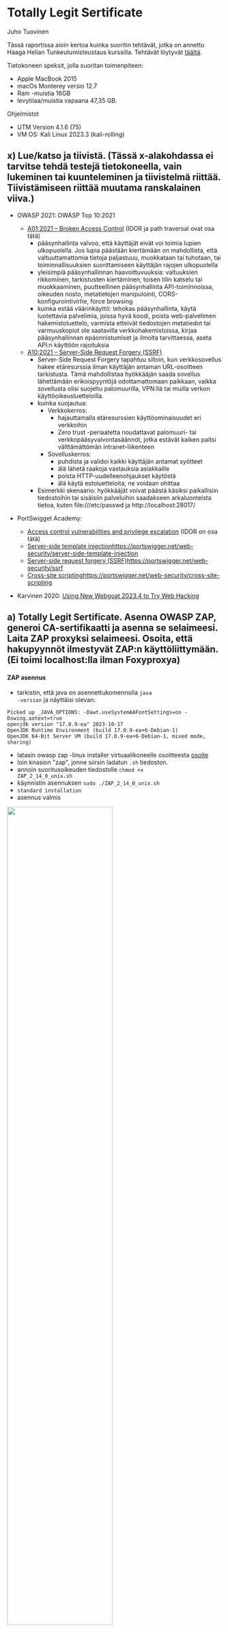# Totally Legit Sertificate
Juho Tuovinen

Tässä raportissa aioin kertoa kuinka suoritin tehtävät, jotka on annettu Haaga Helian Tunkeutumisteustaus kurssilla. Tehtävät löytyvät [täältä](https://terokarvinen.com/2023/eettinen-hakkerointi-2023/#h4-totally-legit-sertificate).

Tietokoneen speksit, jolla suoritan toimenpiteen:
- Apple MacBook 2015
- macOs Monterey versio 12.7
- Ram -muistia 16GB
- levytilaa/muistia vapaana 47,35 GB.

Ohjelmistot
- UTM Version 4.1.6 (75)
- VM OS: Kali Linux 2023.3 (kali-rolling)

## x) Lue/katso ja tiivistä. (Tässä x-alakohdassa ei tarvitse tehdä testejä tietokoneella, vain lukeminen tai kuunteleminen ja tiivistelmä riittää. Tiivistämiseen riittää muutama ranskalainen viiva.)

- OWASP 2021: OWASP Top 10:2021
  - [A01:2021 – Broken Access Control](https://owasp.org/Top10/A01_2021-Broken_Access_Control/) (IDOR ja path traversal ovat osa tätä)
    - pääsynhallinta valvoo, että käyttäjät eivät voi toimia lupien ulkopuolella. Jos lupia päästään kiertämään on mahdollista, että valtuuttamattomia tietoja paljastuuu, muokkataan tai tuhotaan, tai toiminnallisuuksien suorittamiseen käyttäjän rajojen ulkopuolella
    - yleisimpiä pääsynhallinnan haavoittuvuuksia: valtuuksien rikkominen, tarkistusten kiertäminen, toisen tilin katselu tai muokkaaminen, puutteellinen pääsynhallinta API-toiminnoissa, oikeuden nosto, metatietojen manipulointi, CORS-konfigurointivirhe, force browsing
    - kuinka estää väärinkäyttö: tehokas pääsynhallinta, käytä luotettavia palvelimia, joissa hyvä koodi, poista web-palvelimen hakemistoluettelo, varmista etteivät tiedostojen metatiedot tai varmuuskopiot ole saatavilla verkkohakemistoissa, kirjaa pääsynhallinnan epäonnistumiset ja ilmoita tarvittaessa, aseta API:n käyttöön rajoituksia
  - [A10:2021 – Server-Side Request Forgery (SSRF)](https://owasp.org/Top10/A10_2021-Server-Side_Request_Forgery_%28SSRF%29/)
    - Server-Side Request Forgery tapahtuu silloin, kun verkkosovellus hakee etäresurssia ilman käyttäjän antaman URL-osoitteen tarkistusta. Tämä mahdollistaa hyökkääjän saada sovellus lähettämään erikoispyyntöjä odottamattomaan paikkaan, vaikka sovellusta olisi suojeltu palomuurilla, VPN:llä tai muilla verkon käyttöoikeusluetteloilla.
    - kuinka suojautua:
      - Verkkokerros:
        - hajauttamalla etäresurssien käyttöominaisuudet eri verkkoihin
        - Zero trust -periaatetta noudattavat palomuuri- tai verkkopääsyvalvontasäännöt, jotka estävät kaiken paitsi välttämättömän intranet-liikenteen
      - Sovelluskerros:
        - puhdista ja validoi kaikki käyttäjän antamat syötteet
        - älä lähetä raakoja vastauksia asiakkaille
        - poista HTTP-uudelleenohjaukset käytöstä
        - älä käytä estoluetteloita, ne voidaan ohittaa
    - Esimerkki skenaario: hyökkääjät voivat päästä käsiksi paikallisiin tiedostoihin tai sisäisiin palveluihin saadakseen arkaluonteista tietoa, kuten file:///etc/passwd ja http://localhost:28017/

- PortSwigget Academy:
  - [Access control vulnerabilities and privilege escalation](https://portswigger.net/web-security/access-control) (IDOR on osa tätä)
  - [Server-side template injection](https://portswigger.net/web-security/server-side-template-injection)https://portswigger.net/web-security/server-side-template-injection
  - [Server-side request forgery (SSRF)](https://portswigger.net/web-security/ssrf)https://portswigger.net/web-security/ssrf
  - [Cross-site scripting](https://portswigger.net/web-security/cross-site-scripting)https://portswigger.net/web-security/cross-site-scripting
 
- Karvinen 2020: [Using New Webgoat 2023.4 to Try Web Hacking](https://terokarvinen.com/2023/webgoat-2023-4-ethical-web-hacking/)

## a) Totally Legit Sertificate. Asenna OWASP ZAP, generoi CA-sertifikaatti ja asenna se selaimeesi. Laita ZAP proxyksi selaimeesi. Osoita, että hakupyynnöt ilmestyvät ZAP:n käyttöliittymään. (Ei toimi localhost:lla ilman Foxyproxya)

#### ZAP asennus
- tarkistin, että java on asennettukomennolla <code>java -version</code> ja näyttäisi olevan:
````
Picked up _JAVA_OPTIONS: -Dawt.useSystemAAFontSettings=on -Dswing.aatext=true
openjdk version "17.0.9-ea" 2023-10-17
OpenJDK Runtime Environment (build 17.0.9-ea+6-Debian-1)
OpenJDK 64-Bit Server VM (build 17.0.9-ea+6-Debian-1, mixed mode, sharing)
````
- latasin owasp zap -linux installer virtuaalikoneelle osoitteesta [osoite](https://github.com/zaproxy/zaproxy/releases/download/v2.14.0/ZAP_2_14_0_unix.sh)
- loin knasion "zap", jonne siirsin ladatun <code>.sh</code> tiedoston.
- annoin suoritusoikeuden tiedostolle <code>chmod +x ZAP_2_14_0_unix.sh</code>
- käynnistin asennuksen <code>sudo ./ZAP_2_14_0_unix.sh</code>
- <code>standard installation</code>
- asennus valmis
  
<img src="/images/zap.png" alt="" title="" width="70%" height="70%">

- Firefoxin asetuksista laitoin HTTP Proxyksi: localhost ja portti 8080.

<img src="/images/fire1.png" alt="" title="" width="70%" height="70%">

- ZAP:ista Tools - Options - Dynamic SSL Certificate - Go To New Screen ja sieltä tallensin CA Certificaten työpöydälleni.
- Firefoxin asetuksista Settings- Privacy & Security - Certificates - View Certificates...- Import... ja lisäsin aikaisemmin tallettamani CA Certificaten.

<img src="/images/certi.png" alt="" title="" width="70%" height="70%">
<img src="/images/ca.png" alt="" title="" width="70%" height="70%">
  
- hakutulokset näkyivat ZAP:issa.

<img src="/images/zap2.png" alt="" title="" width="70%" height="70%">

## b) Kettumaista. Asenna FoxyProxy Standard Firefox Addon, ja lisää ZAP proxyksi siihen.

- latasin täältä: https://addons.mozilla.org/en-US/firefox/addon/foxyproxy-standard/

<img src="/images/foxy.png" alt="" title="" width="70%" height="70%">

- seuraavsta ponnahdusikkunasta hyväksyin seuraavat ehdot ja lisäsin laajennuksen

<img src="/images/add.png" alt="" title="" width="70%" height="70%">

- lisäsin proxyt HTTP- ja HTTPS-protokollalle

<img src="/images/foxy1.png" alt="" title="" width="70%" height="70%">
<img src="/images/foxy2.png" alt="" title="" width="70%" height="70%">

## PortSwigger Labs. Ratkaise tehtävät. Selitä ratkaisusi: mitä palvelimella tapahtuu, mitä eri osat tekevät, miten hyökkäys löytyi, mistä vika johtuu. (Voi käyttää ZAPia, vaikka malliratkaisut käyttävät harjoitusten tekijän maksullista ohjelmaa)
- Insecure Direct Object Reference (IDOR)
  - c) [Insecure direct object references](https://portswigger.net/web-security/access-control/lab-insecure-direct-object-references)
  Labrassa kerrotaan, että harjoitustehtävä tallentaa käyttäjien chat-lokit suoraan palvelimen tiedostojärjestelmään ja hakee ne staattisten URL-osoitteiden avulla. Ratkaise tehtävä löytämällä salasana käyttäjälle "carlos" ja kirjaudu sisään tilille.

Tehtävän aloitus on seuraavanlainen. Kuvauksessa annettiin vinkkiä chat-ominaisuudesta, joten lähdin tutkimaan sitä.

<img src="/images/aloitus.png" alt="" title="" width="70%" height="70%">

Testailin chat-ominaisuutta kirjoittamalla chattiin. Mielenkiintoisempi ominaisuus oli "View transcript"- nappi, joka lataa tekstitiedostona keskustelunne. Painamalla selaimess f12, se avaa meille kehittäjätyökalut. Seuratessa sivuston verkkoliikennettä lataamalla tiedosto, löydämme minne chatit tallennetaan.

<img src="/images/f12.png" alt="" title="" width="70%" height="70%">

<img src="/images/f12.png" alt="" title="" width="70%" height="70%">

Kopioin osoitteen, mutta muutankin osoitetta niin, että tiedoston nimeksi tulee "1.txt":

    https://0a85004003acbc2c818dcf5000e80052.web-security-academy.net/download-transcript/1.txt

Tällöin tietokoneelleni latautuu tiedosto, jossa on Carloksen keskustelu ja hän paljastaa siinä salasanansa.

<img src="/images/chat.png" alt="" title="" width="70%" height="70%">

Seuraavaksi suuntaamme "My account"-kohtaan ja kokeilemme toimiiko saamamme tunnukset.

<img src="/images/login.png" alt="" title="" width="70%" height="70%">

Pääsimme kirjautumaan tunnuksilla sisään.

<img src="/images/solved.png" alt="" title="" width="70%" height="70%">

Labra on ratkaistu.

- Path traversal
  - d) [File path traversal, simple case](https://portswigger.net/web-security/file-path-traversal/lab-simple)
    Tämä tehtävä sisältää polkuhakemistohaavoittuvuuden tuotteiden kuvien näyttämisessä. Tehtävä pitää ratkaista hakemalla tiedoston <code>/etc/passwd</code> sisältö.

<img src="/images/aloitus1.png" alt="" title="" width="70%" height="70%">

File path traversal liittyy verkkosovellusten ja palvelimien tietojen käsittelyyn ja haavoittuvuus mahdollistaa hyökkääjän siirtyä sovelluksen määrittelemän polun ulkopuolelle ja saada pääsy tiedostoihin tai hakemistoihin, joihin heillä ei pitäisi olla oikeuksia.

Lähdin tutkimaan mihin polkuun kuvat ovat tallennettu. Se selvisi äskeiseen tapaan käyttämällä selaimen kehittäjätyökaluja painamalla f12.

<img src="/images/image.png" alt="" title="" width="70%" height="70%">

Polku kuvaan on <code>	https://0a6e00b6043143718122025800c900e3.web-security-academy.net/image?filename=45.jpg</code>. 

Haluttu sisältö on polussa <code>/etc/passwd</code>, joten poistin URL:sta "45.jpg" ja lisäsin polun sen tilalle.

<img src="/images/nofile.png" alt="" title="" width="70%" height="70%">

Saamme ilmoituksen "No such file". Lisäämme polkuun <code>../</code>, sillä haluttu sisältö voi olla jossakin toisessa hakemistossa. Osoitteella <code>https://0a6e00b6043143718122025800c900e3.web-security-academy.net/image?filename=../../../etc/passwd</code> näkymä oli erilainen ja tämä kiinnitti huomioni:

<img src="/images/f12a.png" alt="" title="" width="70%" height="70%">

Poistin URL:sta sanan "image" ja labra saatiin suoritettua.

    https://0a6e00b6043143718122025800c900e3.web-security-academy.net/?filename=../../../etc/passwd

<img src="/images/solved2.png" alt="" title="" width="70%" height="70%">

    
  - e) [File path traversal, traversal sequences blocked with absolute path bypass](https://portswigger.net/web-security/file-path-traversal/lab-absolute-path-bypass)
Tehtävä on samankaltainen kuin edellinen. Tehtävässä sovellus estää polkuhakemiston sekvenssit, mutta käsittelee annettua tiedostonimeä suhteessa oletushakemistoon. Tehtävä ratkaistaan hakemalla tiedoston /etc/passwd sisältö.

Lähdin kokeilemaan samalla lähestymistavalla kuin aikasemman tehtävän: etsin kuvan plun, sen jälkeen laitoin kuvan tiedoston nimen tilalle <code>/etc/passwd</code>, jonka jälkeen sain samanlaisen näkymän kuin edellisessä tehtävässä.

    https://0a0f00f104aebb1184007974002d0097.web-security-academy.net/image?filename=/etc/passwd

<img src="/images/f12b.png" alt="" title="" width="70%" height="70%">

Poistin "image"-sanan ja labra oli suoritettu.

<img src="/images/solved3.png" alt="" title="" width="70%" height="70%">
    
  - f) [File path traversal, traversal sequences stripped non-recursively](https://portswigger.net/web-security/file-path-traversal/lab-sequences-stripped-non-recursively)
Harjoituksessa on sama kuvaus ja tehtävä kuin aikaisemmissa. Lähdin seuortittamaan testausta samalla tavalla kuin aikaisemmissa tehtävissä, mutta vaikuttaa siltä ettei hakemistoa löydy. Kokeilin hyödyntää <code>....//</code> URL:issa, jolloin yritetään siirtyä useita tasoja ylemmälle hakemistossa. Lopulta päätteellä <code>/?filename=/....//....//....//etc/passwd</code> löysimme halutun hakemiston.

<img src="/images/solved4.png" alt="" title="" width="70%" height="70%">

- Server Side Template Injection (SSTI)
  - g) [Server-side template injection with information disclosure via user-supplied objects](https://portswigger.net/web-security/server-side-template-injection/exploiting/lab-server-side-template-injection-with-information-disclosure-via-user-supplied-objects) (Tämä on merkitty hieman vaikeammaksi, jätä viimeiseksi jos näyttää hankalalta)
- Server Side Request Forgery (SSRF)
  - h) [Basic SSRF against the local server](https://portswigger.net/web-security/ssrf/lab-basic-ssrf-against-localhost)
    Harjoitustehtävässä on varaston tarkistustoiminto, joka hakee tietoja sisäisestä järjestelmästä. Tehtävä tulee ratkaista vaihtamalla varaston tarkistuksen URL-osoite niin, että se kohdistaa admin-käyttöliittymään osoitteessa http://localhost/admin ja poista käyttäjän nimeltä "carlos".

Ensiksi suuntasin kohtaan "My account", josta löytyy kirjautumiskohta.
  
<img src="/images/login1.png" alt="" title="" width="70%" height="70%">

Kokeilin, jos pääkäyttäjälle pääsee lisäämällä URL:iin <code>/admin</code>, mutta sivua ei näytetty kirjautumatta.
<img src="/images/admin.png" alt="" title="" width="70%" height="70%">

Menin takaisin pääsivulle ja valitsin tuotteen. Tuotteen kohdalta löytyi "Check stock" nappi, joka tarkistaa tuotteen saatavuuden. Lisäsin <code>http://localhost/admin</code> osoitteen tilalle. Tällöin painamalla "Check stock" lähetän pyynnön määrittelemääni URL-osoitteeseen.

<img src="/images/stock.png" alt="" title="" width="70%" height="70%">

Pyyntö paljasti näytölle lisäinfoa, josta paljastuu käyttäjät "wiener" ja "carlos" sekä mahdollisuus poistaa käyttäjät.

<img src="/images/users.png" alt="" title="" width="70%" height="70%">

Nappi ei kuitenkaan poistanut käyttäjää, mutta saimme osoitteen, jota voimme hyödyntää: <code>http://localhost/admin/delete?username=carlos</code>. Lisäsin tämän osoitteen samaan kohtaan kuin edellisen, ja saimme poistettua käyttäjän "carlos".

<img src="/images/stock2.png" alt="" title="" width="70%" height="70%">
<img src="/images/solved5.png" alt="" title="" width="70%" height="70%">
Labra on suoritettu.

    
- Cross Site Scripting (XSS)
  - i) [Reflected XSS into HTML context with nothing encoded](https://portswigger.net/web-security/cross-site-scripting/reflected/lab-html-context-nothing-encoded)
    Harjoituksessa on reflected cross-site scripting- haavoittuvuus hakutoiminnassa. Tehtävä ratkaistaan suorittamalla cross-site scripting -hyökkäys, joka kutsuu alert-funktiota.

Hakutoiminto tulee vastaan kun labra aukeaa. Tehtävässä halutaan käyttää alert-funktiota, joten ajan hyökkäyksen antamalla kyselyn <code><script>alert(document.domain)</script></code>. 
<img src="/images/asd.png" alt="" title="" width="70%" height="70%">
Tällöin ilmestyy alert-ponnahduikkuna ja labra saadaan suoritettua. 
<img src="/images/alert.png" alt="" title="" width="70%" height="70%">
<img src="/images/solved6.png" alt="" title="" width="70%" height="70%">

Jos hakutoiminnassa on vastaavanlainen haavoittuvuus, hyökkääjä voi silloin suorittaa haluamaansa koodia.

  - j) [Stored XSS into HTML context with nothing encoded](https://portswigger.net/web-security/cross-site-scripting/stored/lab-html-context-nothing-encoded)
    Harjoituksessa on stored cross-site scripting-haavoittuvuus. Tehtävä ratkaistaan lähettämällä kommentti, joka kutsuu alert-funktiota, kun blogipostaus on nähty.

    Löysin kommenttiosion, jonne hyökkäys on tarkoitus tehdä. 

<img src="/images/comment.png" alt="" title="" width="70%" height="70%">

Lisäsin kommentiksi aikaisemman komennon <code<script>alert(document.domain)</script></code> ja saimme sillä tehtävän ratkaistua.
<img src="/images/asd1.png" alt="" title="" width="70%" height="70%">
<img src="/images/solved7.png" alt="" title="" width="70%" height="70%">


## k) Asenna Webgoat 2023.4. (Uusi versio, jossa on eri tehtäviä kuin vanhemmissa)
Lähdin suorittamaan asennusta Tero Karvisen [Try Web Hacking](https://terokarvinen.com/2023/webgoat-2023-4-ethical-web-hacking/) on New Webgoat 2023.4 ohjeen mukaisesti.

Asensin Javan ja palomuurin, ja laitoin sen myös päälle.

````
sudo apt-get update
sudo apt-get install openjdk-17-jre
sudo apt-get install ufw
sudo ufw enable
````
Latasin WebGoat 2023.4, sillä se on uusin versio.

    wget https://github.com/WebGoat/WebGoat/releases/download/v2023.4/webgoat-2023.4.jar

Koska meillä on ZAP proxy, vaihdetaan WebGoat porttiin 8888. 

    java -Dfile.encoding=UTF-8 -Dwebgoat.port=8888 -Dwebwolf.port=9090 -jar webgoat-2023.4.jar

Tämän jälkeen WebGoat käynnistyy ja ehdottaa menemään sivulle <code>http://127.0.0.1:8888/WebGoat</code>.
<img src="/images/wg.png" alt="" title="" width="70%" height="70%">

Loin käyttäjän.

## Ratkaise WebGoat 2023.4:
- m) (A1) Broken Access Control (WebGoat 2023.4)
  - Hijack a session (1)
 Painoin access. löydämme cookien f12 - storage-cookie. meitä kiinnostaa JESSIONID.tallensin sen tekstieditoriin. 
  - Insecure Direct Object References (4)
  - Missing Function Level Access Control (3)
  - Spoofing an Authentication Cookie (1)
- n) (A7) Identity & Auth Failure (WebGoat 2023.4)
  - Authentication Bypasses (1)
  - Insecure Login (1)
- o) (A10) Server-side Request Forgery (WebGoat 2023.4)
  - Server-Side Request Forgery (2)
- p) Client side (WebGoat 2023.4)
  - Bypass front-end restrictions (2)

Lähteet:

https://www.youtube.com/watch?v=htZCniUCoa4
https://terokarvinen.com/2023/webgoat-2023-4-ethical-web-hacking/
chat.openai.com

